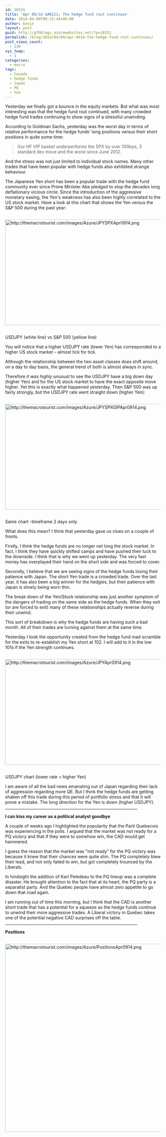 ```yaml
---
id: 16531
title: 'Apr 09/14 &#8211; The hedge fund rout continues'
date: 2014-04-09T09:15:44+00:00
author: kevin
layout: post
guid: http://gfbblogs.azurewebsites.net/?p=16531
permalink: /blog/2014/04/09/apr-0914-the-hedge-fund-rout-continues/
post_views_count:
  - 136
xyz_twap:
  - 1
categories:
  - macro
tags:
  - Canada
  - hedge funds
  - Japan
  - PQ
  - Yen
---
```

Yesterday we finally got a bounce in the equity markets. But what was most interesting was that the hedge fund rout continued, with many crowded hedge fund trades continuing to show signs of a stressful unwinding.

According to Goldman Sachs, yesterday was the worst day in terms of relative performance for the hedge funds' long positions versus their short positions in quite some time:

> Our HF VIP basket underperforms the SPX by over 100bps, 3 standard dev move and the worst since June 2012.

And the stress was not just limited to individual stock names. Many other trades that have been popular with hedge funds also exhibited strange behaviour.

The Japanese Yen short has been a popular trade with the hedge fund community ever since Prime Minister Abe pledged to stop the decades long deflationary vicious circle. Since the introduction of the aggressive monetary easing, the Yen's weakness has also been highly correlated to the US stock market. Have a look at this chart that shows the Yen versus the S&P 500 during the past year:


  <img src="http://themacrotourist.com/images/Azure/JPYSPXApr0914.png" style="margin:30px auto;display:block;" alt="http://themacrotourist.com/images/Azure/JPYSPXApr0914.png" width="600" height="342" />USDJPY (white line) vs S&P 500 (yellow line)</a>
</div>

You will notice that a higher USDJPY rate (lower Yen) has corresponded to a higher US stock market &#8211; almost tick for tick.

Although the relationship between the two asset classes does shift around, on a day to day basis, the general trend of both is almost always in sync.

Therefore _it was highly unusual_ to see the USDJPY have a big down day (higher Yen) and for the US stock market to have the exact opposite move higher. Yet this is exactly what happened yesterday. Then S&P 500 was up fairly strongly, but the USDJPY rate went straight down (higher Yen):


  <img src="http://themacrotourist.com/images/Azure/JPYSPXGIPApr0914.png" style="margin:30px auto;display:block;" alt="http://themacrotourist.com/images/Azure/JPYSPXGIPApr0914.png" width="600" height="342" />Same chart -timeframe 2 days only</a>
</div>

What does this mean? I think that yesterday gave us clues on a couple of fronts.

Firstly, I think the hedge funds are no longer net long the stock market. In fact, I think they have quickly shifted camps and have pushed their luck to the downside. I think that is why we went up yesterday. The very fast money has overplayed their hand on the short side and was forced to cover.

Secondly, I believe that we are seeing signs of the hedge funds losing their patience with Japan. The short Yen trade is a crowded trade. Over the last year, it has also been a big winner for the hedgies, but their patience with Japan is slowly being worn thin.

The break down of the Yen/Stock relationship was just another symptom of the dangers of trading on the same side as the hedge funds. When they exit (or are forced to exit) many of these relationships actually reverse during their unwind.

This sort of breakdown is why the hedge funds are having such a bad month. All of their trades are turning against them at the same time.

Yesterday I took the opportunity created from the hedge fund mad scramble for the exits to re-establish my Yen short at 102. I will add to it in the low 101s if the Yen strength continues.


  <img src="http://themacrotourist.com/images/Azure/JPYApr0914.png" style="margin:30px auto;display:block;" alt="http://themacrotourist.com/images/Azure/JPYApr0914.png" width="600" height="342" />USDJPY chart (lower rate = higher Yen)</a>
</div>

I am aware of all the bad news emanating out of Japan regarding their lack of aggression regarding more QE. But I think the hedge funds are getting shaken off this trade during this period of portfolio stress and that it will prove a mistake. The long direction for the Yen is down (higher USDJPY).

<hr size="2" width="85%" />

**I can kiss my career as a political analyst goodbye**

A couple of weeks ago I highlighted the popularity that the Parti Quebecois was experiencing in the polls. I argued that the market was not ready for a PQ victory and that if they were to somehow win, the CAD would get hammered.

I guess the reason that the market was "not ready” for the PQ victory was because it knew that their chances were quite slim. The PQ completely blew their lead, and not only failed to win, but got completely trounced by the Liberals.

In hindsight the addition of Karl Peledeau to the PQ lineup was a complete disaster. He brought attention to the fact that at its heart, the PQ party is a separatist party. And the Quebec people have almost zero appetite to go down that road again.

I am running out of time this morning, but I think that the CAD is another short trade that has a potential for a squeeze as the hedge funds continue to unwind their more aggressive trades. A Liberal victory in Quebec takes one of the potential negative CAD surprises off the table.

<hr size="2" width="85%" />

**Positions**


  <img src="http://themacrotourist.com/images/Azure/PositionsApr0914.png" style="margin:30px auto;display:block;" alt="http://themacrotourist.com/images/Azure/PositionsApr0914.png" width="600" height="609">
